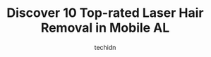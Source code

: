 ---
layout: ampstory
image: https://i0.wp.com/www.depkes.org/wp-content/uploads/2023/06/laser-hair-removal-0-in-mobile-al-1685840967.jpeg?resize=640,853
author: techidn
featured: false
description: Discover the impressive array of Laser Hair Removal options in Mobile AL, where you can find 10 of the largest Laser Hair Removal establishments in the area. From renowned classics to hidden
title: Discover 10 Top-rated Laser Hair Removal in Mobile AL
cover:
   title: Discover 10 Top-rated Laser Hair Removal in Mobile AL
   subtitle: Rickpate
   background: https://www.depkes.org/wp-content/uploads/2023/06/laser-hair-removal-0-in-mobile-al-1685840967.jpeg

pages: 
 - layout: thirds
   top: <h1>#1 L.A. Bikini</h1>
   bottom: "<p>Morgan is phenomenal. I got my first Brazilian 3 months ago and have been going back to her every month since. Shes so sweet and does an amazing job. Facility is alway</p>"
   background: https://www.depkes.org/wp-content/uploads/2023/06/laser-hair-removal-1-in-mobile-al-1685840968.jpeg
   backgroundblur: true
 - layout: thirds
   top: <h1>#2 Nouveau on Dauphin - a salon and day spa</h1>
   bottom: "<p>My first visit here I brought my mom from out of town for Mothers Day on a recommendation from a friend. To say we had a great time is an understatement. Everyone was ve</p>"
   background: https://www.depkes.org/wp-content/uploads/2023/06/laser-hair-removal-2-in-mobile-al-1685840968.jpeg
   cta:
      link: https://www.depkes.org/blog/discover-10-top-rated-laser-hair-removal-in-mobile-al/
      text: Discover 10 Top-rated Laser Hair Removal in Mobile AL
 - layout: thirds
   top: <h1>#3 Coastal Contours & Wellness</h1>
   bottom: "<p>4621-A SpringHill Ave, Mobile, AL 36608, United States</p>"
   background: https://www.depkes.org/wp-content/uploads/2023/06/laser-hair-removal-3-in-mobile-al-1685840968.jpeg
   cta:
      link: https://www.depkes.org/blog/discover-10-top-rated-laser-hair-removal-in-mobile-al/
      text: Discover 10 Top-rated Laser Hair Removal in Mobile AL
 - layout: thirds
   top: <h1>#4 The Martin Center Facial Plastic Surgery</h1>
   bottom: "<p>4621 Morrison Dr, Mobile, AL 36609, United States</p>"
   background: https://images.unsplash.com/photo-1489648022186-8f49310909a0?ixlib=rb-4.0.3&ixid=MnwxMjA3fDB8MHxwaG90by1wYWdlfHx8fGVufDB8fHx8&auto=format&fit=crop&w=640&h=853&q=80
   cta:
      link: https://www.depkes.org/blog/discover-10-top-rated-laser-hair-removal-in-mobile-al/
      text: Discover 10 Top-rated Laser Hair Removal in Mobile AL
 - layout: thirds
   top: <h1>#5 Hairageous Salon, Nails, and Permanent Makeup Studio</h1>
   bottom: "<p>2344 Schillinger Rd S, Mobile, AL 36695, United States</p>"
   background: https://images.unsplash.com/photo-1604871000636-074fa5117945?ixlib=rb-4.0.3&ixid=MnwxMjA3fDB8MHxwaG90by1wYWdlfHx8fGVufDB8fHx8&auto=format&fit=crop&w=640&h=853&q=80
   cta:
      link: https://www.depkes.org/blog/discover-10-top-rated-laser-hair-removal-in-mobile-al/
      text: Discover 10 Top-rated Laser Hair Removal in Mobile AL
 - layout: thirds
   top: <h1>#6 HAIRCLUB</h1>
   bottom: "<p>917 Western American Cir Suite 501, Mobile, AL 36609, United States</p>"
   background: https://images.unsplash.com/photo-1552083974-186346191183?ixlib=rb-4.0.3&ixid=MnwxMjA3fDB8MHxwaG90by1wYWdlfHx8fGVufDB8fHx8&auto=format&fit=crop&w=640&h=853&q=80
   cta:
      link: https://www.depkes.org/blog/discover-10-top-rated-laser-hair-removal-in-mobile-al/
      text: Discover 10 Top-rated Laser Hair Removal in Mobile AL
 - layout: thirds
   top: <h1>#7 The Solé Med Spa</h1>
   bottom: "<p>70 Midtown Park E Floor 2, Mobile, AL 36606, United States</p>"
   background: https://images.unsplash.com/photo-1488554378835-f7acf46e6c98?ixlib=rb-4.0.3&ixid=MnwxMjA3fDB8MHxwaG90by1wYWdlfHx8fGVufDB8fHx8&auto=format&fit=crop&w=640&h=853&q=80
   cta:
      link: https://www.depkes.org/blog/discover-10-top-rated-laser-hair-removal-in-mobile-al/
      text: Discover 10 Top-rated Laser Hair Removal in Mobile AL
 - layout: thirds
   middle: Continue reading...
   background: https://images.unsplash.com/photo-1547366785-564103df7e13?ixlib=rb-4.0.3&ixid=MnwxMjA3fDB8MHxwaG90by1wYWdlfHx8fGVufDB8fHx8&auto=format&fit=crop&w=640&h=853&q=80
   cta:
      link: https://www.depkes.org/blog/discover-10-top-rated-laser-hair-removal-in-mobile-al/
      text: Discover 10 Top-rated Laser Hair Removal in Mobile AL
      
---